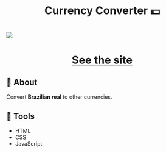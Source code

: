<h1 align='center'>
Currency Converter 💵
</h1>

<h1>
  <img src="https://i.ibb.co/HGYv2h1/conve1img.png" />
</h1>
<h1 align='center'><a href="https://ewrtonl.github.io/conversor-de-moedas/">See the site</a></h1>

## 📕 About

Convert **Brazilian real** to other currencies.

## 🔨 Tools

- HTML
- CSS
- JavaScript
